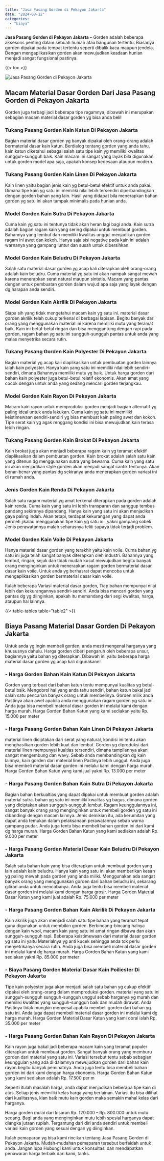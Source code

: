 ```yaml
---
title: "Jasa Pasang Gorden di Pekayon Jakarta"
date: "2024-08-12"
categories: 
  - "biaya"
---
```


**Jasa Pasang Gorden di Pekayon Jakarta** – Gorden adalah beberapa aksesoris penting dalam sebuah hunian atau bangunan tertentu. Biasanya gorden dipakai pada tempat tertentu seperti dibalik kaca maupun jendela. Dengan mengaplikasikan gorden akan mewujudkan keadaan hunian menjadi sangat fungsional pastinya.

{{< toc >}}

![Jasa Pasang Gorden di Pekayon Jakarta](/images/pasang-gorden-murah17.png)

## Macam Material Dasar Gorden Dari Jasa Pasang Gorden di Pekayon Jakarta

Gorden juga terbagi jadi beberapa tipe ragamnya, dibawah ini merupakan sebagian macam material dasar gorden yg bisa anda beli!

### Tukang Pasang Gorden Kain Katun Di Pekayon Jakarta

Bagian material dasar gorden yg banyak dipakai oleh orang-orang adalah bermaterial dasar kain katun. Berdialog tentang gorden yang anda tahu, kain katun diketahui sebagai salah satu tipe kain yg memiliki kwalitas sungguh-sungguh baik. Kain macam ini sangat yang layak bila digunakan untuk gorden model apa saja, apakah konsep kedesaan ataupun modern.

### Tukang Pasang Gorden Kain Linen Di Pekayon Jakarta

Kain linen yaitu bagian jenis kain yg betul-betul efektif untuk anda pakai. Dimana tipe kain yg satu ini memiliki nilai lebih tersendiri diperbandingkan dengan gorden bahan yang lain. Hasil yang didapat bila menerapkan bahan gorden yg satu ini akan tampak minimalis pada hunian anda.

### Model Gorden Kain Sutra Di Pekayon Jakarta

Cuma kain yg satu ini tentunya tidak akan heran lagi bagi anda. Kain sutra adalah bagian ragam kain yang sering dipakai untuk membuat gorden. Bahannya yang lembut dan memiliki kwalitas unggul menjadikan gorden ragam ini awet dan kokoh. Hanya saja sisi negative pada kain ini adalah warnanya yang gampang luntur dan susah untuk dibersihkan.

### Model Gorden Kain Beludru Di Pekayon Jakarta

Salah satu material dasar gorden yg acap kali diterapkan oleh orang-orang adalah kain beludru. Cuma material yg satu ini akan nampak sangat mewah karena menerapkan serat natural maupun sintetis. Macam yang pantas dengan untuk pembuatan gorden dalam wujud apa saja yang layak dengan dg harapan anda sendiri.

### Model Gorden Kain Akrilik Di Pekayon Jakarta

Siapa sih yang tidak mengetahui macam kain yg satu ini. material dasar gorden akrilik telah cukup terkenal di berbagai lapisan. Begitu banyak dari orang yang menggunakan material ini karena memiliki mutu yang teramat baik. Kain ini betul-betul ringan dan bisa menggantung dengan rapi pada gorden, ragam bahan yg satu ini sungguh-sungguh pantas untuk anda yang malas menyetrika secara rutin.

### Tukang Pasang Gorden Kain Polyester Di Pekayon Jakarta

Bagian material yg acap kali diaplikasikan untuk pembuatan gorden lainnya ialah kain polyester. Hanya kain yang satu ini memiliki nilai lebih sendiri-sendiri, dimana Bahannya memiliki mutu yg baik. Untuk harga gorden dari bahan kain polyester juga betul-betul relatif ekonomis. Akan amat yang cocok dengan untuk anda yang sedang mencari gorden terjangkau.

### Model Gorden Kain Rayon Di Pekayon Jakarta

Macam kain rayon untuk memproduksi gorden menjadi bagian alternatif yg paling ideal untuk anda lakukan. Cuma kain yg satu ini memiliki keistimewaan sendiri-sendiri yg bisa membuat kain paling awet dan kokoh. Tipe serat kain yg agak renggang kondisi ini bisa mewujudkan kain terasa lebih ringan.

### Tukang Pasang Gorden Kain Brokat Di Pekayon Jakarta

Kain brokat juga akan menjadi beberapa ragam kain yg teramat efektif diaplikasikan dalam pembuatan gorden. Kain brokat adalah salah satu kain yang ditenun dg menggunakan sutra yang bewarna. Cuma kain yang satu ini akan menjadikan style gorden akan menjadi sangat cantik tentunya. Akan benar-benar yang pantas dg sekiranya anda menerapkan gorden variasi ini di rumah anda.

### Jenis Gorden Kain Renda Di Pekayon Jakarta

Salah satu ragam material yg amat terkenal diterapkan pada gorden adalah kain renda. Cuma kain yang satu ini lebih transparan dan sanggup tembus pandang sekiranya dipandang. Hanya kain yang satu ini akan menjadikan gaya paling indah. Akan tetapi, terdapat kekurangan yang dapat anda peroleh jikalau menggunakan tipe kain yg satu ini, yakni gampang sobek. Jenis perawatannya malah seharusnya teliti supaya tidak terjadi problem.

### Model Gorden Kain Voile Di Pekayon Jakarta

Hanya material dasar gorden yang terakhir yaitu kain voile. Cuma bahan yg satu ini juga telah sangat banyak diterapkan oleh industri. Bahannya yang lembut, ringan, sejuk dan tidak mudah kusut mewujudkan begitu banyak orang menginginkan untuk menerapkan ragam gorden bermaterial dasar dasar kain voile. Untuk anda yg berhasrat dapat mencoba untuk mengaplikasikan gorden bermaterial dasar kain voile.

Itulah beberapa Variasi material dasar gorden, Tiap bahan mempunyai nilai lebih dan kekurangannya sendiri-sendiri. Anda bisa mencari gorden yang pantas dg yg diinginkan, apakah itu memandang dari segi kwalitas, harga, ataupun hal lainnya.

{{< table-tables table="table2" >}}

## Biaya Pasang Material Dasar Gorden Di Pekayon Jakarta

Untuk anda yg ingin membeli gorden, anda mesti mengenal harganya yang khususnya dahulu. Harga gorden diberi pengaruh oleh beberapa unsur, bagiannya yaitu bahan yg diterapkan. Dibawah ini yaitu beberapa harga material dasar gorden yg acap kali digunakann!

### \- Harga Gorden Bahan Kain Katun Di Pekayon Jakarta

Gorden yang terbuat dari bahan katun tentu mempunyai kualitas yg betul-betul baik. Mengobrol hal yang anda tahu sendiri, bahan katun bakal jadi salah satu pencarian banyak orang untuk membelinya. Gorden milik anda Pastinya akan awet apabila anda menggunakan ragam gorden yg satu ini. Anda juga bisa membeli material dasar gorden ini melalui kami dengan harga murah. Harga Gorden Bahan Katun yang kami sediakan yaitu Rp. 15.000 per meter

### \- Harga Pasang Gorden Bahan Kain Linen Di Pekayon Jakarta

material linen diciptakan dari serat yang natural, kondisi ini tentu akan menghasilkan gorden lebih kuat dan lembut. Gorden yg diproduksi dari material linen mempunyai kualtias tersendiri, dimana tampilannya akan sangat mengembung dan wavy. Sebab anda membandingkan dg kain lainnya, kain gorden dari material linen Pastinya lebih unggul. Anda juga bisa membeli material dasar gorden ini melalui kami dengan harga murah. Harga Gorden Bahan Katun yang kami jual yakni Rp. 13.000 per meter

### \- Harga Pasang Gorden Bahan Kain Sutra Di Pekayon Jakarta

Bagian bahan berkualtias yang dapat dipakai untuk membuat gorden adalah material sutra. bahan yg satu ini memiliki kwalitas yg bagus, dimana gorden yang diciptakan akan sungguh-sungguh lembut. Ragam keunggulannya ini, sangat banyak orang yang menginginkan untuk membeli gorden yg satu ini dibandingi dengan macam lainnya. Jenis demikian itu, ada kerumitan yang dapat anda temukan dalam pelaksanaan perawatannya sebab warna gampang pudar. Anda juga tentu bisa membeli bahan gorden ini dari kami dg harga murah. Harga Gorden Bahan Katun yang kami sediakan adalah Rp. 9.000 per meter

### \- Harga Pasang Gorden Material Dasar Kain Beludru Di Pekayon Jakarta

Salah satu bahan kain yang bisa diterapkan untuk membuat gorden yang lain adalah kain beludru. Hanya kain yang satu ini akan memberikan kesan yg paling mewah pada gorden yang anda miliki. Menggunakan ada sangat banyak orang yang menggunakan gorden dari bahan beludru ini, sekarang giliran anda untuk mencobanya. Anda juga tentu bisa membeli material dasar gorden ini melalui kami dengan harga grosir. Harga Gorden Material Dasar Katun yang kami jual adalah Rp. 75.000 per meter

### \- Harga Pasang Gorden Bahan Kain Akrilik Di Pekayon Jakarta

Kain akrilik juga akan menjadi salah satu tipe bahan yang teramat tepat guna digunakan untuk membikin gorden. Berbincang-bincang halnya dengan kain wool, macam kain yang satu ini amat ringan dibawa dan akan sungguh-sungguh rapi. Beberapa keistimewaan dari material dasar gorden yg satu ini yaitu Materialnya yg anti kucek sehingga anda tdk perlu menyetrikanya secara rutin. Anda juga bisa membeli material dasar gorden ini melalui kami dg harga murah. Harga Gorden Bahan Katun yang kami sediakan yakni Rp. 85.000 per meter

### \- Biaya Pasang Gorden Material Dasar Kain Poiliester Di Pekayon Jakarta

Tipe kain polyester juga akan menjadi salah satu bahan yg cukup efektif dipakai oleh orang-orang dalam memproduksi gorden. material yang satu ini sungguh-sungguh sungguh-sungguh unggul sebab harganya yg murah dan memiliki kwalitas yang sungguh-sungguh baik dan mudah dirawat. Anda Pastinya tidak mungkin menyesal apabila membeli gorden dari bahan yg satu ini. Anda juga dapat membeli material dasar gorden ini melalui kami dg harga murah. Harga Gorden Material Dasar Katun yang kami obral ialah Rp. 35.000 per meter

### \- Harga Pasang Gorden Bahan Kain Rayon Di Pekayon Jakarta

Kain rayon juga bakal jadi beberapa macam kain yang teramat populer diterapkan untuk membuat gorden. Sangat banyak orang yang memburu gorden dari material yang satu ini. Variasi tersebut tentu sebab sebagian keunggulan yang ada di dalamnya mewujudkan gorden dari bahan kain rayon begitu banyak peminatnya. Anda juga tentu bisa membeli bahan gorden ini dari kami dengan harga ekonomis. Harga Gorden Bahan Katun yang kami sediakan adalah Rp. 17.500 per m

Seperti itulah masalah harga, anda dapat menjadikan beberapa tipe kain di atas. Setiap jenis memiliki kelas harga yang berlainan. Variasi itu bisa dilihat dari kualitasnya, kian baik mutu kain gorden maka semakin mahal kelas dari harganya.

Harga gorden mulai dari kisaran Rp. 120.000 – Rp. 800.000 untuk mutu sedang. Bagi anda yang menginginkan mutu lebih spesial harganya dapat diangka jutaan rupiah. Tergantung dari diri anda sendiri untuk membeli variasi kain gorden yang sesuai dengan yg diinginkan.

Itulah pemaparan yg bisa kami rincikan tentang Jasa Pasang Gorden di Pekayon Jakarta. Mudah-mudahan pemaparan tersebut berfaidah untuk anda. Jangan lupa Hubungi kami untuk konsultasi dan mendapatkan penawaran harga terbaik dari kami, tanks.
